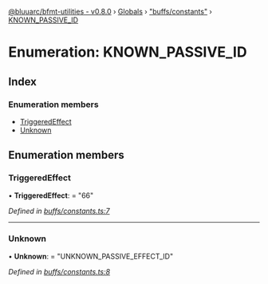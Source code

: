 [@bluuarc/bfmt-utilities - v0.8.0](../README.md) › [Globals](../globals.md) › ["buffs/constants"](../modules/_buffs_constants_.md) › [KNOWN_PASSIVE_ID](_buffs_constants_.known_passive_id.md)

# Enumeration: KNOWN_PASSIVE_ID

## Index

### Enumeration members

* [TriggeredEffect](_buffs_constants_.known_passive_id.md#triggeredeffect)
* [Unknown](_buffs_constants_.known_passive_id.md#unknown)

## Enumeration members

###  TriggeredEffect

• **TriggeredEffect**: = "66"

*Defined in [buffs/constants.ts:7](https://github.com/BluuArc/bfmt-utilities/blob/master/src/buffs/constants.ts#L7)*

___

###  Unknown

• **Unknown**: = "UNKNOWN_PASSIVE_EFFECT_ID"

*Defined in [buffs/constants.ts:8](https://github.com/BluuArc/bfmt-utilities/blob/master/src/buffs/constants.ts#L8)*
